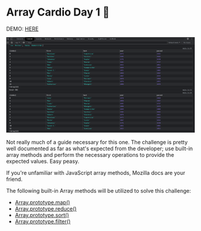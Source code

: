 # Array Cardio Day 1 💪
DEMO: [HERE](https://github.com/Mitzelldone/JavaScript30/The%2030%20Projects/04%20-%20Array%20Cardio%20Day%201/index.html)

![Demo](../04%20-%20Array%20Cardio%20Day%201/demo.PNG)

Not really much of a guide necessary for this one. The challenge is pretty
well documented as far as what's expected from the developer; use
built-in array methods and perform the necessary operations to provide
the expected values. Easy peasy.

If you're unfamiliar with JavaScript array methods, Mozilla docs are your
friend.

The following built-in Array methods will be utilized to solve this challenge:
- [Array.prototype.map()](https://developer.mozilla.org/en-US/docs/Web/JavaScript/Reference/Global_Objects/Array/map)
- [Array.prototype.reduce()](https://developer.mozilla.org/en-US/docs/Web/JavaScript/Reference/Global_Objects/Array/Reduce)
- [Array.prototype.sort()](https://developer.mozilla.org/en-US/docs/Web/JavaScript/Reference/Global_Objects/Array/Sort)
- [Array.prototype.filter()](https://developer.mozilla.org/en-US/docs/Web/JavaScript/Reference/Global_Objects/Array/Filter)

